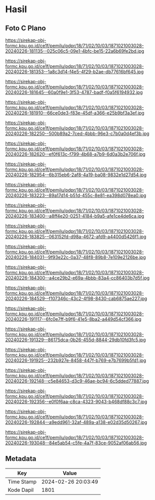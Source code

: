 # Hasil

## Foto C Plano

https://sirekap-obj-formc.kpu.go.id/ce1f/pemilu/pdpr/18/71/02/10/03/1871021003028-20240226-181135--025c06c5-09e1-4bfc-be15-22a6b69fe2bd.jpg

https://sirekap-obj-formc.kpu.go.id/ce1f/pemilu/pdpr/18/71/02/10/03/1871021003028-20240226-181353--1a8c3d14-f4e5-4f29-b2ae-db77616bf645.jpg

https://sirekap-obj-formc.kpu.go.id/ce1f/pemilu/pdpr/18/71/02/10/03/1871021003028-20240226-181645--60a0f9e1-3f53-4787-badf-f0a5f6194932.jpg

https://sirekap-obj-formc.kpu.go.id/ce1f/pemilu/pdpr/18/71/02/10/03/1871021003028-20240226-181910--66ce0de3-f83e-45df-a366-e25b9bf3a3ef.jpg

https://sirekap-obj-formc.kpu.go.id/ce1f/pemilu/pdpr/18/71/02/10/03/1871021003028-20240226-182250--500b89a2-7ced-4bbb-96e3-c7b0a0d4ef3b.jpg

https://sirekap-obj-formc.kpu.go.id/ce1f/pemilu/pdpr/18/71/02/10/03/1871021003028-20240226-182620--ef0f613c-f799-4b68-a7b9-6d0a3b2e706f.jpg

https://sirekap-obj-formc.kpu.go.id/ce1f/pemilu/pdpr/18/71/02/10/03/1871021003028-20240226-182954--6b315eb6-2af8-4a19-ba08-9832e1d27d54.jpg

https://sirekap-obj-formc.kpu.go.id/ce1f/pemilu/pdpr/18/71/02/10/03/1871021003028-20240226-183223--89a17d14-b51d-455c-8e81-ea398d078ea0.jpg

https://sirekap-obj-formc.kpu.go.id/ce1f/pemilu/pdpr/18/71/02/10/03/1871021003028-20240226-183400--a8ff4e20-0251-4184-b9a5-afe1ce4de6ca.jpg

https://sirekap-obj-formc.kpu.go.id/ce1f/pemilu/pdpr/18/71/02/10/03/1871021003028-20240226-183825--063152fd-d98a-4672-afd9-a4400d5426f1.jpg

https://sirekap-obj-formc.kpu.go.id/ce1f/pemilu/pdpr/18/71/02/10/03/1871021003028-20240226-184031--9f93e22c-0a37-48f8-89b8-7e109e2126be.jpg

https://sirekap-obj-formc.kpu.go.id/ce1f/pemilu/pdpr/18/71/02/10/03/1871021003028-20240226-184300--a4ce29b2-e69a-4bbb-83a4-cc86403b7d5f.jpg

https://sirekap-obj-formc.kpu.go.id/ce1f/pemilu/pdpr/18/71/02/10/03/1871021003028-20240226-184529--f107346c-43c2-4f98-8430-cab6875ae227.jpg

https://sirekap-obj-formc.kpu.go.id/ce1f/pemilu/pdpr/18/71/02/10/03/1871021003028-20240226-191117--6fc0e7ff-b9f6-41e5-8ba2-a449d54cf366.jpg

https://sirekap-obj-formc.kpu.go.id/ce1f/pemilu/pdpr/18/71/02/10/03/1871021003028-20240226-191329--86175dca-0b26-455d-8844-29db10fd3fc5.jpg

https://sirekap-obj-formc.kpu.go.id/ce1f/pemilu/pdpr/18/71/02/10/03/1871021003028-20240226-191925--232b927e-8458-447f-b769-e7b7699b5fd1.jpg

https://sirekap-obj-formc.kpu.go.id/ce1f/pemilu/pdpr/18/71/02/10/03/1871021003028-20240226-192148--c5e84653-d3c9-46ae-bc94-6c5dded77887.jpg

https://sirekap-obj-formc.kpu.go.id/ce1f/pemilu/pdpr/18/71/02/10/03/1871021003028-20240226-192356--e0f0f6aa-c8ca-4323-9043-b468df88c3c7.jpg

https://sirekap-obj-formc.kpu.go.id/ce1f/pemilu/pdpr/18/71/02/10/03/1871021003028-20240226-192844--a9edd961-32af-489a-a138-e02d35d50267.jpg

https://sirekap-obj-formc.kpu.go.id/ce1f/pemilu/pdpr/18/71/02/10/03/1871021003028-20240226-193048--84e5ab54-c5fe-4a7f-83ce-9052af06ab56.jpg


## Metadata

| Key        | Value               |
| ---------- | ------------------- |
| Time Stamp | 2024-02-26 20:03:49 |
| Kode Dapil | 1801                |



